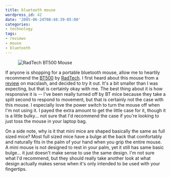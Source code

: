 ```yaml
---
title: bluetooth mouse
wordpress_id: 42
date: '2005-06-24T08:48:39-05:00'
categories:
- technology
tags:
- reviews
- mouse
- bluetooth
---
```

<figure class="alignleft">
  <img src="bt500.jpg" alt="RadTech BT500 Mouse">
</figure>

If anyone is shopping for a portable bluetooth mouse, allow me to heartily recommend the [BT500][] by [RadTech][].  I
first heard about this mouse from a [review][] on macslash, and decided to try it out.  It's a bit smaller than I was
expecting, but that is certainly okay with me.  The best thing about it is how responsive it is -- I've been really
turned off by BT mice because they take a split second to respond to movement, but that is certainly not the case with
this mouse.  I especially love the power switch to turn the mouse off when I'm not using it.  I payed the extra amount
to get the little case for it, though it is a little bulky... not sure that I'd recommend the case if you're looking to
just toss the mouse in your laptop bag.

On a side note, why is it that mini mice are shaped basically the same as full sized mice?  Most full sized mice have a
bulge at the back that comfortably and naturally fits in the palm of your hand when you grip the entire mouse.  A mini
mouse is not designed to rest in your palm, yet it still has same basic bulge... it just doesn't make sense to use the
same design.  I'm not sure what I'd recommend, but they should really take another look at what design actually makes
sense when it's only intended to be used with your fingertips.

[BT500]: http://www.radtech.us/Products/BT500.aspx
[RadTech]: http://www.radtech.us/
[review]: http://macslash.org/article.pl?sid=05/05/31/1058257
